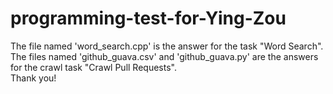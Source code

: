 # programming-test-for-Ying-Zou
The file named 'word_search.cpp' is the answer for the task "Word Search".  
The files named 'github_guava.csv' and 'github_guava.py' are the answers for the crawl task "Crawl Pull Requests".  
Thank you!  
